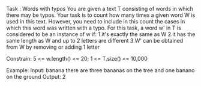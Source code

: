 Task : Words with typos
	You are given a text T consisting of words in which there may be typos. Your task is to count how many times a given word W is used in this text. However, you need to include in this count the cases in which this word was written with a typo.
	For this task, a word w' in T is considered to be an instance of w if:
	1.it's exactly the same as W
	2.it has the same length as W and up to 2 letters are different
	3.W' can be obtained from W by removing or adding 1 letter

Constrain:
	5 <= w.length() <= 20;
	1 <= T.size() <= 10,000

Example:
Input:
	banana
	there are three bananas on the tree and one banano on the ground
Output:
	2
